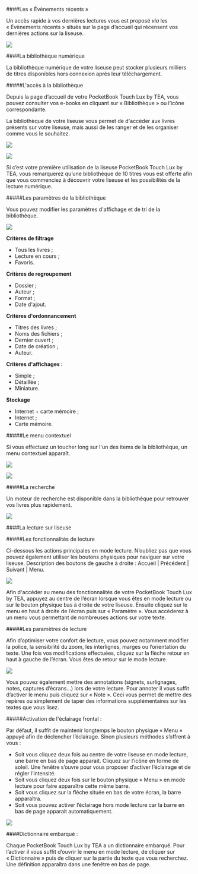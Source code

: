 ####Les « Évènements récents »

Un accès rapide à vos dernières lectures vous est proposé *via* les « Évènements récents » situés sur la page d’accueil qui récensent vos dernières actions sur la liseuse.

![](/images/lire-liseuse-Pocketbook-F4-1.jpg)

####La bibliothèque numérique

La bibliothèque numérique de votre liseuse peut stocker plusieurs milliers de titres disponibles hors connexion après leur téléchargement.

#####L'accès à la bibliothèque

Depuis la page d’accueil de votre PocketBook Touch Lux by TEA, vous pouvez consulter vos e-books en cliquant sur « Bibliothèque » ou l’icône correspondante.

La bibliothèque de votre liseuse vous permet de d'accèder aux livres présents sur votre liseuse, mais aussi de les ranger et de les organiser comme vous le souhaitez.

![](/images/lire-liseuse-Pocketbook-F4-2.jpg)

![](/images/lire-liseuse-Pocketbook-F4-3.jpg)

Si c’est votre première utilisation de la liseuse PocketBook Touch Lux by TEA, vous remarquerez qu’une bibliothèque de 10 titres vous est offerte afin que vous commenciez à découvrir votre liseuse et les possibilités de la lecture numérique.

#####Les paramètres de la bibliothèque

Vous pouvez modifier les paramètres d'affichage et de tri de la bibliothèque.

![](/images/lire-liseuse-Pocketbook-F4-4.jpg)

**Critères de filtrage**
- Tous les livres ;
- Lecture en cours ;
- Favoris.

**Critères de regroupement**
- Dossier ;
- Auteur ;
- Format ;
- Date d'ajout.

**Critères d'ordonnancement**
- Titres des livres ;
- Noms des fichiers ;
- Dernier ouvert ;
- Date de création ;
- Auteur.

**Critères d'affichages :**
- Simple ;
- Détaillée ;
- Miniature.

**Stockage**
- Internet + carte mémoire ;
- Internet ;
- Carte mémoire.

#####Le menu contextuel

Si vous effectuez un toucher long sur l'un des items de la bibliothèque, un menu contextuel apparaît.

![](/images/lire-liseuse-Pocketbook-F4-5.jpg)

![](/images/lire-liseuse-Pocketbook-F4-6.jpg)

#####La recherche

Un moteur de recherche est disponible dans la bibliothèque pour retrouver vos livres plus rapidement.

![](/images/lire-liseuse-Pocketbook-F4-7.jpg)

####La lecture sur liseuse

#####Les fonctionnalités de lecture

Ci-dessous les actions principales en mode lecture. N’oubliez pas que vous pouvez également utiliser les boutons physiques pour naviguer sur votre liseuse.
Description des boutons de gauche à droite : Accueil | Précédent | Suivant | Menu.

![](/images/lire-liseuse-Pocketbook-F4-8.jpg)

Afin d'accéder au menu des fonctionnalités de votre PocketBook Touch Lux by TEA, appuyez au centre de l’écran lorsque vous êtes en mode lecture ou sur le bouton physique bas à droite de votre liseuse. Ensuite cliquez sur le menu en haut à droite de l’écran puis sur « Paramètre ». Vous accèderez à un menu vous permettant de nombreuses actions sur votre texte.

#####Les paramètres de lecture

Afin d’optimiser votre confort de lecture, vous pouvez notamment modifier la police, la sensibilité du zoom, les interlignes, marges ou l’orientation du texte. Une fois vos modifications effectuées, cliquez sur la flèche retour en haut à gauche de l’écran. Vous êtes de retour sur le mode lecture.

![](/images/lire-liseuse-Pocketbook-F4-9.jpg)

Vous pouvez également mettre des annotations (signets, surlignages, notes, captures d’écrans…) lors de votre lecture. Pour annoter il vous suffit d’activer le menu puis cliquez sur « Note ». Ceci vous permet de mettre des repères ou simplement de taper des informations supplémentaires sur les textes que vous lisez.

#####Activation de l'éclairage frontal :

Par défaut, il suffit de maintenir longtemps le bouton physique « Menu » appuyé afin de déclencher l’éclairage. Sinon plusieurs méthodes s’offrent à vous :

- Soit vous cliquez deux fois au centre de votre liseuse en mode lecture, une barre en bas de page apparait. Cliquez sur l’icône en forme de soleil. Une fenêtre s’ouvre pour vous proposer d’activer l’éclairage et de régler l’intensité.
- Soit vous cliquez deux fois sur le bouton physique « Menu » en mode lecture pour faire apparaître cette même barre.
- Soit vous cliquez sur la flèche située en bas de votre écran, la barre apparaîtra.
- Soit vous pouvez activer l’éclairage hors mode lecture car la barre en bas de page apparait automatiquement.

![](/images/lire-liseuse-Pocketbook-F4-10.jpg)

####Dictionnaire embarqué :

Chaque PocketBook Touch Lux by TEA a un dictionnaire embarqué. Pour l’activer il vous suffit d’ouvrir le menu en mode lecture, de cliquer sur « Dictionnaire » puis de cliquer sur la partie du texte que vous recherchez. Une définition apparaîtra dans une fenêtre en bas de page.